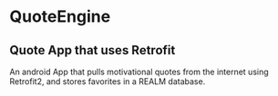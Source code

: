 # QuoteEngine
## Quote App that uses Retrofit

An android App that pulls motivational quotes from the internet using Retrofit2, and stores favorites in a REALM database.
